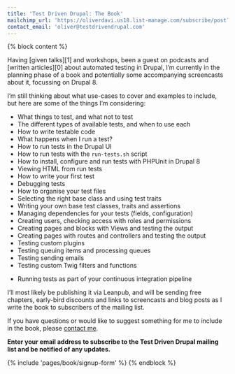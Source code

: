 ```yaml
---
title: 'Test Driven Drupal: The Book'
mailchimp_url: 'https://oliverdavi.us18.list-manage.com/subscribe/post?u=b4ac8dd177796d37b93f9c285&amp;id=033c84e0d5'
contact_email: 'oliver@testdrivendrupal.com'
---
```

{% block content %}
<div class="markup spaced-y-4 mb-6" markdown="1">
Having [given talks][1] and workshops, been a guest on podcasts and [written articles][0] about automated testing in Drupal, I’m currently in the planning phase of a book and potentially some accompanying screencasts about it, focussing on Drupal 8.

I’m still thinking about what use-cases to cover and examples to include, but here are some of the things I’m considering:

- What things to test, and what not to test
- The different types of available tests, and when to use each
- How to write testable code
- What happens when I run a test?
- How to run tests in the Drupal UI
- How to run tests with the `run-tests.sh` script
- How to install, configure and run tests with PHPUnit in Drupal 8
- Viewing HTML from run tests
- How to write your first test
- Debugging tests
- How to organise your test files
- Selecting the right base class and using test traits
- Writing your own base test classes, traits and assertions
- Managing dependencies for your tests (fields, configuration)
- Creating users, checking access with roles and permissions
- Creating pages and blocks with Views and testing the output
- Creating pages with routes and controllers and testing the output
- Testing custom plugins
- Testing queuing items and processing queues
- Testing sending emails
- Testing custom Twig filters and functions
<!-- - Testing data migrations -->
<!-- - Building and testing APIs using RESTful web services module -->
- Running tests as part of your continuous integration pipeline

I’ll most likely be publishing it via Leanpub, and will be sending free chapters, early-bird discounts and links to screencasts and blog posts as I write the book to subscribers of the mailing list.

If you have questions or would like to suggest something for me to include in the book, please <a href="mailto:{{ page.contact_email }}">contact me</a>.

**Enter your email address to subscribe to the Test Driven Drupal mailing list and be notified of any updates.**
</div>

{% include 'pages/book/signup-form' %}
{% endblock %}

[0]: /articles/tags/testing
[1]: /talks/tdd-test-driven-drupal
[2]: /contact
